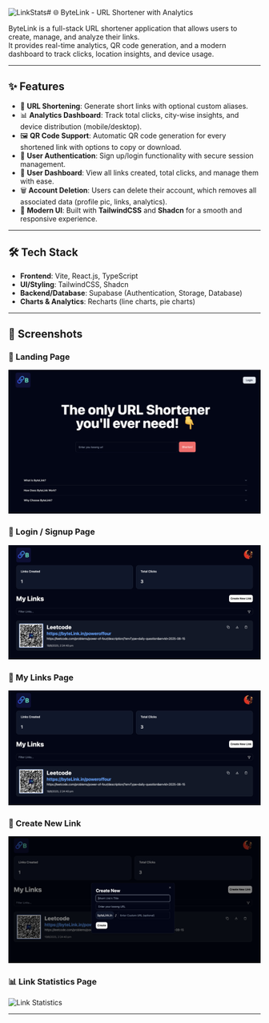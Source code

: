 <img width="884" height="719" alt="LinkStats" src="https://github.com/user-attachments/assets/e4f0b1ce-4961-4f02-a4ba-d510ced3e39f" /># 🌐 ByteLink - URL Shortener with Analytics

ByteLink is a full-stack URL shortener application that allows users to create, manage, and analyze their links.  
It provides real-time analytics, QR code generation, and a modern dashboard to track clicks, location insights, and device usage.

---

## ✨ Features

- 🔗 **URL Shortening**: Generate short links with optional custom aliases.  
- 📊 **Analytics Dashboard**: Track total clicks, city-wise insights, and device distribution (mobile/desktop).  
- 🖼 **QR Code Support**: Automatic QR code generation for every shortened link with options to copy or download.  
- 👤 **User Authentication**: Sign up/login functionality with secure session management.  
- 📂 **User Dashboard**: View all links created, total clicks, and manage them with ease.  
- 🗑 **Account Deletion**: Users can delete their account, which removes all associated data (profile pic, links, analytics).  
- 🎨 **Modern UI**: Built with **TailwindCSS** and **Shadcn** for a smooth and responsive experience.  

---

## 🛠 Tech Stack

- **Frontend**: Vite, React.js, TypeScript  
- **UI/Styling**: TailwindCSS, Shadcn  
- **Backend/Database**: Supabase (Authentication, Storage, Database)  
- **Charts & Analytics**: Recharts (line charts, pie charts)  

---

## 📸 Screenshots

### 🚀 Landing Page
![Landing Page](Homepage.png)

### 🔐 Login / Signup Page
![Login/Signup Page](MyLinks.png)

### 📂 My Links Page
![Login/Signup Page](MyLinks.png)

### 📂 Create New Link
![My Links Page](CreateNewLink.png)

### 📊 Link Statistics Page
![Link Statistics](LinksStats.png)

---
